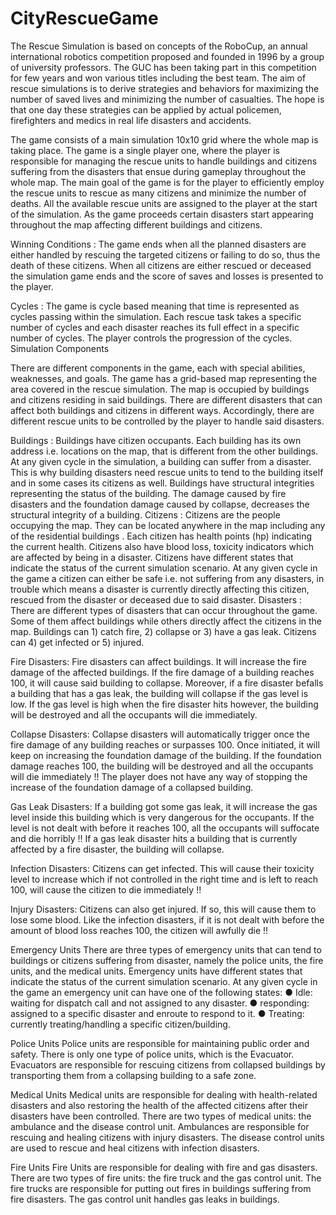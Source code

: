 # CityRescueGame



The Rescue Simulation is based on concepts of the RoboCup, an annual international robotics
competition proposed and founded in 1996 by a group of university professors. The GUC has
been taking part in this competition for few years and won various titles including the best team.
The aim of rescue simulations is to derive strategies and behaviors for maximizing the number
of saved lives and minimizing the number of casualties. The hope is that one day these
strategies can be applied by actual policemen, firefighters and medics in real life disasters and
accidents.


The game consists of a main simulation 10x10 grid where the whole map is taking place.
The game is a single player one, where the player is responsible for managing the rescue units
to handle buildings and citizens suffering from the disasters that ensue during gameplay
throughout the whole map. The main goal of the game is for the player to efficiently employ the
rescue units to rescue as many citizens and minimize the number of deaths. All the available
rescue units are assigned to the player at the start of the simulation. As the game proceeds
certain disasters start appearing throughout the map affecting different buildings and citizens.


Winning Conditions :
The game ends when all the planned disasters are either handled by rescuing the targeted
citizens or failing to do so, thus the death of these citizens. When all citizens are either rescued
or deceased the simulation game ends and the score of saves and losses is presented to the
player.

Cycles :
The game is cycle based meaning that time is represented as cycles passing within the
simulation. Each rescue task takes a specific number of cycles and each disaster reaches its full
effect in a specific number of cycles. The player controls the progression of the cycles.
Simulation Components

There are different components in the game, each with special abilities, weaknesses, and goals.
The game has a grid-based map representing the area covered in the rescue simulation. The
map is occupied by buildings and citizens residing in said buildings. There are different
disasters that can affect both buildings and citizens in different ways. Accordingly, there are
different rescue units to be controlled by the player to handle said disasters.

Buildings :
Buildings have citizen occupants. Each building has its own address i.e. locations on the map,
that is different from the other buildings. At any given cycle in the simulation, a building can
suffer from a disaster. This is why building disasters need rescue units to tend to the building
itself and in some cases its citizens as well. Buildings have structural integrities representing the
status of the building. The damage caused by fire disasters and the foundation damage caused
by collapse, decreases the structural integrity of a building.
Citizens :
Citizens are the people occupying the map. They can be located anywhere in the map including
any of the residential buildings . Each citizen has health points (hp) indicating the current health.
Citizens also have blood loss, toxicity indicators which are affected by being in a disaster.
Citizens have different states that indicate the status of the current simulation scenario. At any
given cycle in the game a citizen can either be safe i.e. not suffering from any disasters, in
trouble which means a disaster is currently directly affecting this citizen, rescued from the
disaster or deceased due to said disaster.
Disasters :
There are different types of disasters that can occur throughout the game. Some of them affect
buildings while others directly affect the citizens in the map. Buildings can 1) catch fire, 2)
collapse or 3) have a gas leak. Citizens can 4) get infected or 5) injured.

Fire Disasters:
Fire disasters can affect buildings. It will increase the fire damage of the affected buildings. If the
fire damage of a building reaches 100, it will cause said building to collapse. Moreover, if a fire
disaster befalls a building that has a gas leak, the building will collapse if the gas level is low. If
the gas level is high when the fire disaster hits however, the building will be destroyed and all
the occupants will die immediately.

Collapse Disasters:
Collapse disasters will automatically trigger once the fire damage of any building reaches or
surpasses 100. Once initiated, it will keep on increasing the foundation damage of the building.
If the foundation damage reaches 100, the building will be destroyed and all the occupants will
die immediately !! The player does not have any way of stopping the increase of the foundation
damage of a collapsed building.

Gas Leak Disasters:
If a building got some gas leak, it will increase the gas level inside this building which is very
dangerous for the occupants. If the level is not dealt with before it reaches 100, all the
occupants will suffocate and die horribly !! If a gas leak disaster hits a building that is currently
affected by a fire disaster, the building will collapse.

Infection Disasters:
Citizens can get infected. This will cause their toxicity level to increase which if not controlled in
the right time and is left to reach 100, will cause the citizen to die immediately !!

Injury Disasters:
Citizens can also get injured. If so, this will cause them to lose some blood. Like the infection
disasters, if it is not dealt with before the amount of blood loss reaches 100, the citizen will
awfully die !!

Emergency Units
There are three types of emergency units that can tend to buildings or citizens suffering from
disaster, namely the police units, the fire units, and the medical units.
Emergency units have different states that indicate the status of the current simulation scenario.
At any given cycle in the game an emergency unit can have one of the following states:
● Idle: waiting for dispatch call and not assigned to any disaster.
● responding: assigned to a specific disaster and enroute to respond to it.
● Treating: currently treating/handling a specific citizen/building.

Police Units
Police units are responsible for maintaining public order and safety.
There is only one type of police units, which is the Evacuator. Evacuators are responsible for
rescuing citizens from collapsed buildings by transporting them from a collapsing building to a
safe zone.

Medical Units 
Medical units are responsible for dealing with health-related disasters and also restoring the
health of the affected citizens after their disasters have been controlled.
There are two types of medical units: the ambulance and the disease control unit.
Ambulances are responsible for rescuing and healing citizens with injury disasters. The disease
control units are used to rescue and heal citizens with infection disasters.

Fire Units
Fire Units are responsible for dealing with fire and gas disasters.
There are two types of fire units: the fire truck and the gas control unit.
The fire trucks are responsible for putting out fires in buildings suffering from fire disasters. The
gas control unit handles gas leaks in buildings.


